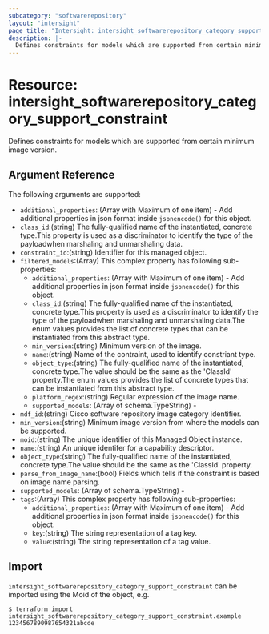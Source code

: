 ```yaml
---
subcategory: "softwarerepository"
layout: "intersight"
page_title: "Intersight: intersight_softwarerepository_category_support_constraint"
description: |-
  Defines constraints for models which are supported from certain minimum image version.
---
```


# Resource: intersight_softwarerepository_category_support_constraint
Defines constraints for models which are supported from certain minimum image version.
## Argument Reference
The following arguments are supported:
* `additional_properties`:
(Array with Maximum of one item) - Add additional properties in json format inside `jsonencode()` for this object.
* `class_id`:(string) The fully-qualified name of the instantiated, concrete type.This property is used as a discriminator to identify the type of the payloadwhen marshaling and unmarshaling data. 
* `constraint_id`:(string) Identifier for this managed object. 
* `filtered_models`:(Array)
This complex property has following sub-properties:
  + `additional_properties`:
(Array with Maximum of one item) - Add additional properties in json format inside `jsonencode()` for this object.
  + `class_id`:(string) The fully-qualified name of the instantiated, concrete type.This property is used as a discriminator to identify the type of the payloadwhen marshaling and unmarshaling data.The enum values provides the list of concrete types that can be instantiated from this abstract type. 
  + `min_version`:(string) Minimum version of the image. 
  + `name`:(string) Name of the contraint, used to identify constriant type. 
  + `object_type`:(string) The fully-qualified name of the instantiated, concrete type.The value should be the same as the 'ClassId' property.The enum values provides the list of concrete types that can be instantiated from this abstract type. 
  + `platform_regex`:(string) Regular expression of the image name. 
  + `supported_models`:
                (Array of schema.TypeString) -
* `mdf_id`:(string) Cisco software repository image category identifier. 
* `min_version`:(string) Minimum image version from where the models can be supported. 
* `moid`:(string) The unique identifier of this Managed Object instance. 
* `name`:(string) An unique identifer for a capability descriptor. 
* `object_type`:(string) The fully-qualified name of the instantiated, concrete type.The value should be the same as the 'ClassId' property. 
* `parse_from_image_name`:(bool) Fields which tells if the constraint is based on image name parsing. 
* `supported_models`:
                (Array of schema.TypeString) -
* `tags`:(Array)
This complex property has following sub-properties:
  + `additional_properties`:
(Array with Maximum of one item) - Add additional properties in json format inside `jsonencode()` for this object.
  + `key`:(string) The string representation of a tag key. 
  + `value`:(string) The string representation of a tag value. 


## Import
`intersight_softwarerepository_category_support_constraint` can be imported using the Moid of the object, e.g.
```
$ terraform import intersight_softwarerepository_category_support_constraint.example 1234567890987654321abcde
```